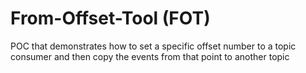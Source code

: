 # From-Offset-Tool (FOT)

POC that demonstrates how to set a specific offset number to a topic consumer and then copy the events from that point to another topic

